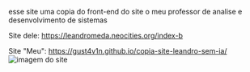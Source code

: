 esse site uma copia do front-end do site o meu professor de analise e desenvolvimento de sistemas

Site dele:
https://leandromeda.neocities.org/index-b

Site "Meu":
https://gust4v1n.github.io/copia-site-leandro-sem-ia/
![imagem do site](https://i.imgur.com/3FqEEVF.png)
